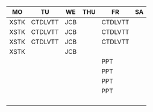 |MO  |TU     |WE |THU|FR     |SA|
|----|-------|---|---|-------|--|
|XSTK|CTDLVTT|JCB|   |CTDLVTT|  |
|XSTK|CTDLVTT|JCB|   |CTDLVTT|  |
|XSTK|CTDLVTT|JCB|   |CTDLVTT|  |
|XSTK|       |JCB|   |       |  |
|    |       |   |   |PPT    |  |
|    |       |   |   |PPT    |  |
|    |       |   |   |PPT    |  |
|    |       |   |   |PPT    |  |
|    |       |   |   |       |  |
|    |       |   |   |       |  |
|    |       |   |   |       |  |
|    |       |   |   |       |  |
